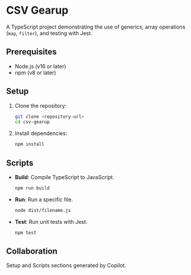 # CSV Gearup

A TypeScript project demonstrating the use of generics, array operations (`map`, `filter`), and testing with Jest.

## Prerequisites

- Node.js (v16 or later)
- npm (v8 or later)

## Setup

1. Clone the repository:

   ```bash
   git clone <repository-url>
   cd csv-gearup
   ```

2. Install dependencies:
   ```bash
   npm install
   ```

## Scripts

- **Build**: Compile TypeScript to JavaScript.

  ```bash
  npm run build
  ```

- **Run**: Run a specific file.

  ```bash
  node dist/filename.js
  ```

- **Test**: Run unit tests with Jest.
  ```bash
  npm test
  ```

## Collaboration

Setup and Scripts sections generated by Copilot.
